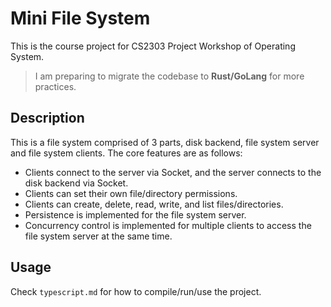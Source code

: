 # Mini File System
This is the course project for CS2303 Project Workshop of Operating System.

> I am preparing to migrate the codebase to **Rust/GoLang** for more practices.

## Description
This is a file system comprised of 3 parts, disk backend, file system server and file system clients. The core features are as follows:
- Clients connect to the server via Socket, and the server connects to the disk backend via Socket.
- Clients can set their own file/directory permissions.
- Clients can create, delete, read, write, and list files/directories.
- Persistence is implemented for the file system server.
- Concurrency control is implemented for multiple clients to access the file system server at the same time.

## Usage 
Check `typescript.md` for how to compile/run/use the project.
